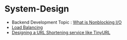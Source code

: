 # System-Design

- Backend Development Topic : [What is Nonblocking I/O](https://copyconstruct.medium.com/nonblocking-i-o-99948ad7c957)
- [Load Balancing](https://www.educative.io/courses/grokking-the-system-design-interview/3jEwl04BL7Q)
- [Designing a URL Shortening service like TinyURL](https://www.educative.io/courses/grokking-the-system-design-interview/m2ygV4E81AR)

